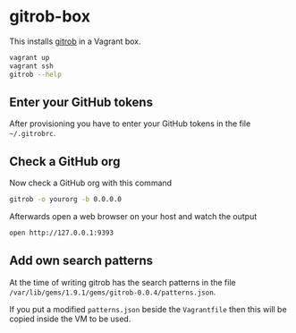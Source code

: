 # gitrob-box

This installs [gitrob](http://michenriksen.com/blog/gitrob-putting-the-open-source-in-osint/) in a Vagrant box.

```bash
vagrant up
vagrant ssh
gitrob --help
```

## Enter your GitHub tokens

After provisioning you have to enter your GitHub tokens in the file `~/.gitrobrc`.

## Check a GitHub org

Now check a GitHub org with this command

```bash
gitrob -o yourorg -b 0.0.0.0
```

Afterwards open a web browser on your host and watch the output

```bash
open http://127.0.0.1:9393
```

## Add own search patterns

At the time of writing gitrob has the search patterns in the file `/var/lib/gems/1.9.1/gems/gitrob-0.0.4/patterns.json`.

If you put a modified `patterns.json` beside the `Vagrantfile` then this will be copied inside the VM to be used.

